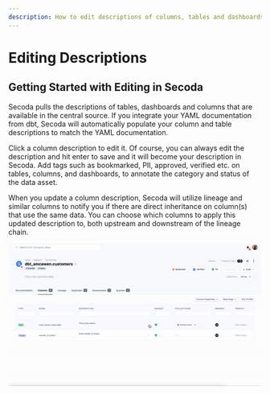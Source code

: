 ```yaml
---
description: How to edit descriptions of columns, tables and dashboards
---
```


# Editing Descriptions

## **Getting Started with Editing in Secoda** <a href="#h_3a4bfd6458" id="h_3a4bfd6458"></a>

Secoda pulls the descriptions of tables, dashboards and columns that are available in the central source. If you integrate your YAML documentation from dbt, Secoda will automatically populate your column and table descriptions to match the YAML documentation.&#x20;

Click a column description to edit it. Of course, you can always edit the description and hit enter to save and it will become your description in Secoda. Add tags such as bookmarked, PII, approved, verified etc. on tables, columns, and dashboards, to annotate the category and status of the data asset.

When you update a column description, Secoda will utilize lineage and similar columns to notify you if there are direct inheritance on column(s) that use the same data. You can choose which columns to apply this updated description to, both upstream and downstream of the lineage chain.&#x20;

![](<../../.gitbook/assets/ezgif.com-gif-maker (7).gif>)
